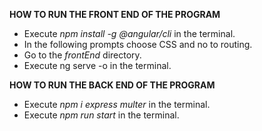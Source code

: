 **HOW TO RUN THE FRONT END OF THE PROGRAM**
- Execute *npm install -g @angular/cli* in the terminal.
- In the following prompts choose CSS and no to routing.
- Go to the *frontEnd* directory.
- Execute ng serve -o in the terminal.

**HOW TO RUN THE BACK END OF THE PROGRAM**
- Execute *npm i express multer* in the terminal.
- Execute *npm run start* in the terminal.
